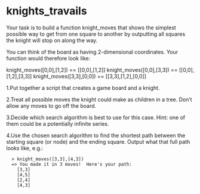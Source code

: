 # knights_travails

Your task is to build a function knight_moves that shows the simplest possible way to get from one square to another by outputting all squares the knight will stop on along the way.

You can think of the board as having 2-dimensional coordinates. Your function would therefore look like:

knight_moves([0,0],[1,2]) == [[0,0],[1,2]]
knight_moves([0,0],[3,3]) == [[0,0],[1,2],[3,3]]
knight_moves([3,3],[0,0]) == [[3,3],[1,2],[0,0]]

1.Put together a script that creates a game board and a knight.

2.Treat all possible moves the knight could make as children in a tree. Don’t allow any moves to go off the board.

3.Decide which search algorithm is best to use for this case. Hint: one of them could be a potentially infinite series.

4.Use the chosen search algorithm to find the shortest path between the starting square (or node) and the ending square. Output what that full path looks like, e.g.:
```
  > knight_moves([3,3],[4,3])
  => You made it in 3 moves!  Here's your path:
    [3,3]
    [4,5]
    [2,4]
    [4,3]
```